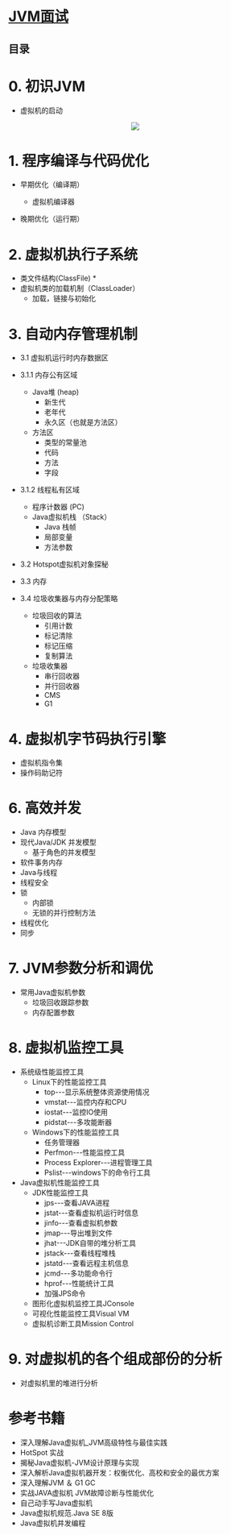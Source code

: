 
#  [JVM面试](https://github.com/stevenli91748/JAVA-Architecture/blob/master/Java%20Advanced/JVM/JVM%20interview.md)



目录
---

# 0. 初识JVM

  *  虚拟机的启动

<p align="center">
  <img src="https://farm5.staticflickr.com/4858/45592512544_f127a15c9d_o.png">
  <br/>
</p>


# 1. 程序编译与代码优化

 *  早期优化（编译期）
    * 虚拟机编译器
    
 *  晚期优化（运行期）

# 2. 虚拟机执行子系统

 *  类文件结构(ClassFile)
    *  
 *  虚拟机类的加载机制（ClassLoader）
    * 加载，链接与初始化
 
# 3. 自动内存管理机制


 *  3.1  虚拟机运行时内存数据区
  * 3.1.1  内存公有区域
       *  Java堆 (heap)
          *  新生代
          *  老年代
          *  永久区（也就是方法区）
      *  方法区
          *  类型的常量池
          *  代码
          *  方法
          *  字段
  * 3.1.2  线程私有区域
      *  程序计数器 (PC)
      *  Java虚拟机栈 （Stack）
          *  Java 栈帧
          *  局部变量
          *  方法参数
       
 *  3.2  Hotspot虚拟机对象探秘 
 *  3.3  内存
 *  3.4  垃圾收集器与内存分配策略
     *  垃圾回收的算法
        *  引用计数
        *  标记清除
        *  标记压缩
        *  复制算法
     *  垃圾收集器
        *  串行回收器
        *  并行回收器
        *  CMS
        *  G1
# 4. 虚拟机字节码执行引擎
   *  虚拟机指令集
   *  操作码助记符
 

# 6. 高效并发

 *  Java 内存模型
 *  现代Java/JDK 并发模型
    *  基于角色的并发模型
 *  软件事务内存
 *  Java与线程
 *  线程安全
 *  锁
    *  内部锁
    *  无锁的并行控制方法
 *  线程优化
 *  同步

# 7. JVM参数分析和调优
 
  *  常用Java虚拟机参数
     *  垃圾回收跟踪参数
     *  内存配置参数

# 8. 虚拟机监控工具
 *   系统级性能监控工具
     *  Linux下的性能监控工具
        *  top---显示系统整体资源使用情况
        *  vmstat---监控内存和CPU
        *  iostat---监控IO使用
        *  pidstat---多攻能断器
     *  Windows下的性能监控工具
        *  任务管理器
        *  Perfmon---性能监控工具
        *  Process Explorer---进程管理工具
        *  Pslist---windows下的命令行工具
 *   Java虚拟机性能监控工具
     *  JDK性能监控工具
        *  jps---查看JAVA进程
        *  jstat---查看虚拟机运行时信息
        *  jinfo---查看虚拟机参数
        *  jmap---导出堆到文件
        *  jhat---JDK自带的堆分析工具
        *  jstack---查看线程堆栈
        *  jstatd---查看远程主机信息
        *  jcmd---多功能命令行
        *  hprof---性能统计工具
        *  加强JPS命令
     *  图形化虚拟机监控工具JConsole
     *  可视化性能监控工具Visual VM
     *  虚拟机诊断工具Mission Control
 
# 9. 对虚拟机的各个组成部份的分析
 *   对虚拟机里的堆进行分析
 
# 参考书籍
 
  *  深入理解Java虚拟机_JVM高级特性与最佳实践
  *   HotSpot 实战
  *  揭秘Java虚拟机-JVM设计原理与实现
  *  深入解析Java虚拟机器开发：权衡优化、高校和安全的最优方案
  *  深入理解JVM ＆ G1 GC
  *  实战JAVA虚拟机  JVM故障诊断与性能优化
  *  自己动手写Java虚拟机
  *  Java虚拟机规范.Java SE 8版
  *  Java虚拟机并发编程
